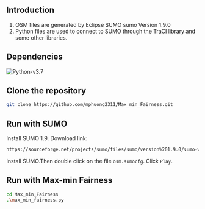 ## Introduction
1. OSM files are generated by Eclipse SUMO sumo Version 1.9.0
2. Python files are used to connect to SUMO through the TraCI library and some other libraries.

## Dependencies
<img alt="Python-v3.7" src="https://img.shields.io/badge/python-v3.7+-blue?cacheSeconds=2592000&style=for-the-badge" />

## Clone the repository
```bash
git clone https://github.com/mphuong2311/Max_min_Fairness.git
```

## Run with SUMO
Install SUMO 1.9. Download link:
```bash
https://sourceforge.net/projects/sumo/files/sumo/version%201.9.0/sumo-win64-1.9.0.msi/download
```
Install SUMO.Then double click on the file `osm.sumocfg`. Click `Play`.

## Run with Max-min Fairness
```bash
cd Max_min_Fairness
.\max_min_fairness.py
```
